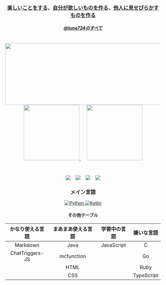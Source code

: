 <h3 align="center"> <a href="https://github.com/luna724/LunaClient">楽しいことをする</a>、<a href="https://github.com/luna724/SDPEM">自分が欲しいものを作る</a>、<a href="https://www.pixiv.net/users/111460317">他人に見せびらかすものを作る</a> </p> 
<h5 align="center"> <a href="https://luna724.github.io"> @luna724のすべて </a></h5>

<div align="center">
  <!--
  <a href="https://github.com/luna724">
   <img height=200 width=400 src="http://github-profile-summary-cards.vercel.app/api/cards/profile-details?username=luna724&theme=radical">
  </a>
  -->
    &nbsp;
  <a href="https://github.com/luna724">
   <img height=200 width=1000 src="https://github-readme-stats.vercel.app/api?username=luna724&show_icons=true&theme=radical">
  </a>
  
  <a href="https://github.com/luna724?tab=repositories">
    <img height=180 src="https://github-readme-stats.vercel.app/api/top-langs/?username=luna724&layout=compact&theme=radical">
  </a>
    &nbsp;&nbsp;&nbsp;&nbsp;
  <a href="https://github.com/luna724?tab=repositories">
    <img height=180 src="http://github-profile-summary-cards.vercel.app/api/cards/most-commit-language?username=luna724&theme=radical">
  </a>

<span><br/>
  
[![](https://wakatime.com/badge/user/a3dc88bc-f773-46f5-86f8-abb56f21a04b.svg)](https://wakatime.com/@luna724) </span> &nbsp;&nbsp; <span> [![](https://komarev.com/ghpvc/?username=luna724&color=blue&style=flat)](https://github.com/luna724/luna724) </span> &nbsp;&nbsp; <span> [![](https://img.shields.io/github/stars/luna724?style=flat)](https://github.com/luna724?tab=repositories) </span> &nbsp;&nbsp; <span> ![](https://img.shields.io/github/watchers/luna724?style=flat)
</span>

<h3 align="center"> メイン言語 </h3>
  <p align="center"> 
    <a href="https://www.python.org/"> <img src="https://img.shields.io/badge/Python-3776AB?style=for-the-badge&logo=python&logoColor=white" alt="Python"> </a>
    <a href="https://kotlinlang.org/"> <img src="https://img.shields.io/badge/Kotlin-0095D5?style=for-the-badge&logo=kotlin&logoColor=white" alt="Kotlin"> </a>
  </p>


<h4>その他テーブル</h5>

| かなり使える言語 | まあまあ使える言語 | 学習中の言語 | 嫌いな言語 |
| :-------------: | :--------------: | :---------: | :-------: |
| Markdown | Java | JavaScript | C |
| ChatTriggers-JS | mcfunction | | Go |
| | HTML | | Ruby |
| | CSS | | TypeScript |
